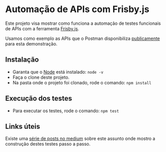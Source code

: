 # Automação de APIs com Frisby.js

Este projeto visa mostrar como funciona a automação de testes funcionais de APIs com a ferramenta [Frisby.js](https://frisbyjs.com).

Usamos como exemplo as APIs que o Postman disponibiliza [publicamente](https://docs.postman-echo.com/?version=latest) para esta demonstração.

## Instalação

- Garanta que o [Node](https://nodejs.org) está instalado: `node -v`
- Faça o clone deste projeto.
- Na pasta onde o projeto foi clonado, rode o comando: `npm install`

## Execução dos testes

- Para executar os testes, rode o comando: `npm test`

## Links úteis

Existe uma [série de posts no medium](https://medium.com/serasa-consumidor/parte-1-introdu%C3%A7%C3%A3o-e-requisi%C3%A7%C3%B5es-get-6c7ec9c7c778) sobre este assunto onde mostro a construção destes testes passo a passo.